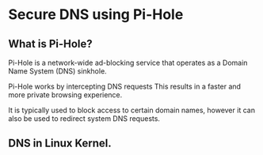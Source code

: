 # Secure DNS using Pi-Hole
## What is Pi-Hole?
Pi-Hole is a network-wide ad-blocking service that operates as a Domain Name System (DNS) sinkhole. 

Pi-Hole works by intercepting DNS requests  This results in a faster and more private browsing experience.

It is typically used to block access to certain domain names, however it can also be used to redirect system DNS requests.

## DNS in Linux Kernel.
